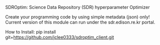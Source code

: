 SDROptim: Science Data Repository (SDR) hyperparameter Optimizer

Create your programming code by using simple metadata (json) only!
Current version of this module can run under the sdr.edison.re.kr portal.

How to Install:
pip install git+https://github.com/jclee0333/sdroptim_client.git
